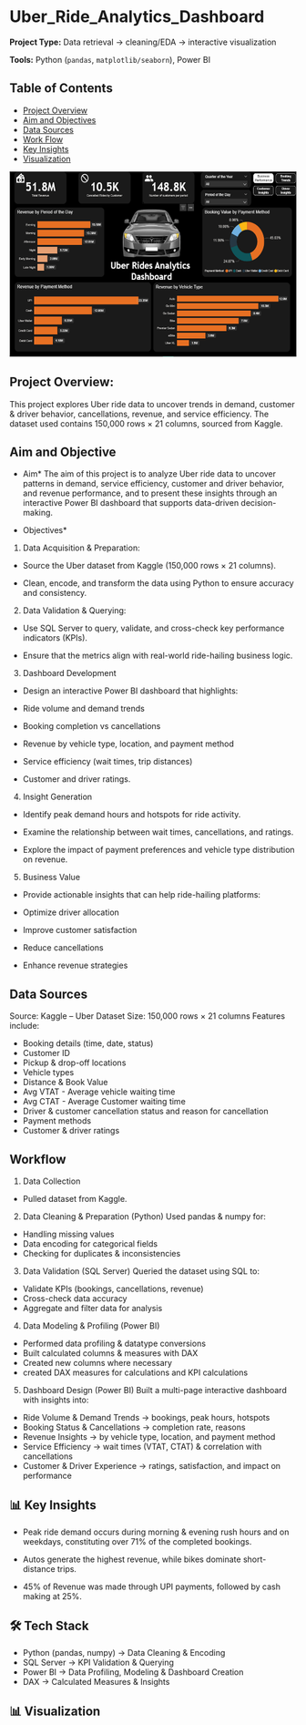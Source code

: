 # Uber_Ride_Analytics_Dashboard

**Project Type:** Data retrieval → cleaning/EDA → interactive visualization

**Tools:** Python (`pandas`, `matplotlib/seaborn`), Power BI

## Table of Contents

* [Project Overview](#project-overview)
* [Aim and Objectives](#aim-and-objective)
* [Data Sources](#data-sources)
* [Work Flow](#workflow)
* [Key Insights](#key-insights)
* [Visualization](#visualization)

<img width="576" height="325" alt="WB Dash" src="https://github.com/WalterDan/uber_ride_analytics_dashboard/blob/1641f2301cc9f6d137aacfa5470bc51932eaa9a4/Screenshot%202025-08-21%20012654.png" />

## Project Overview:
This project explores Uber ride data to uncover trends in demand, customer & driver behavior, cancellations, revenue, and service efficiency. The dataset used contains 150,000 rows × 21 columns, sourced from Kaggle.

## Aim and Objective

* Aim*
The aim of this project is to analyze Uber ride data to uncover patterns in demand, service efficiency, customer and driver behavior, and revenue performance, and to present these insights through an interactive Power BI dashboard that supports data-driven decision-making.

* Objectives*

1.  Data Acquisition & Preparation:
- Source the Uber dataset from Kaggle (150,000 rows × 21 columns).

- Clean, encode, and transform the data using Python to ensure accuracy and consistency.

2. Data Validation & Querying:
- Use SQL Server to query, validate, and cross-check key performance indicators (KPIs).

- Ensure that the metrics align with real-world ride-hailing business logic.

3. Dashboard Development

- Design an interactive Power BI dashboard that highlights:

- Ride volume and demand trends

- Booking completion vs cancellations

- Revenue by vehicle type, location, and payment method

- Service efficiency (wait times, trip distances)

- Customer and driver ratings.

4. Insight Generation

- Identify peak demand hours and hotspots for ride activity.

- Examine the relationship between wait times, cancellations, and ratings.

- Explore the impact of payment preferences and vehicle type distribution on revenue.

5. Business Value

- Provide actionable insights that can help ride-hailing platforms:

- Optimize driver allocation

- Improve customer satisfaction

- Reduce cancellations

- Enhance revenue strategies

## Data Sources

Source: Kaggle – Uber Dataset
Size: 150,000 rows × 21 columns
Features include:
- Booking details (time, date, status)
- Customer ID
- Pickup & drop-off locations
- Vehicle types
- Distance & Book Value
- Avg VTAT - Average vehicle waiting time
- Avg CTAT - Average Customer waiting time
- Driver & customer cancellation status and reason for cancellation
- Payment methods
- Customer & driver ratings

## Workflow
1. Data Collection
- Pulled dataset from Kaggle.

2. Data Cleaning & Preparation (Python)
Used pandas & numpy for:
- Handling missing values
- Data encoding for categorical fields
- Checking for duplicates & inconsistencies

3. Data Validation (SQL Server)
Queried the dataset using SQL to:
- Validate KPIs (bookings, cancellations, revenue)
- Cross-check data accuracy
- Aggregate and filter data for analysis

4. Data Modeling & Profiling (Power BI)
- Performed data profiling & datatype conversions
- Built calculated columns & measures with DAX
- Created new columns where necessary
- created DAX measures for calculations and KPI calculations

5. Dashboard Design (Power BI)
Built a multi-page interactive dashboard with insights into:
- Ride Volume & Demand Trends → bookings, peak hours, hotspots
- Booking Status & Cancellations → completion rate, reasons
- Revenue Insights → by vehicle type, location, and payment method
- Service Efficiency → wait times (VTAT, CTAT) & correlation with cancellations
- Customer & Driver Experience → ratings, satisfaction, and impact on performance

## 📊 Key Insights

- Peak ride demand occurs during morning & evening rush hours and on weekdays, constituting over 71% of the completed bookings.

- Autos generate the highest revenue, while bikes dominate short-distance trips.

- 45% of Revenue was made through UPI payments, followed by cash making at 25%.

## 🛠 Tech Stack
- Python (pandas, numpy) → Data Cleaning & Encoding
- SQL Server → KPI Validation & Querying
- Power BI → Data Profiling, Modeling & Dashboard Creation
- DAX → Calculated Measures & Insights

## 📊 Visualization



